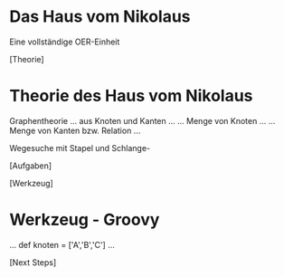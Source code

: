 
# Das Haus vom Nikolaus

Eine vollständige OER-Einheit

[Theorie]

# Theorie des Haus vom Nikolaus

Graphentheorie
... aus Knoten und Kanten ...
... Menge von Knoten ...
... Menge von Kanten bzw. Relation ...

Wegesuche mit Stapel und Schlange-

[Aufgaben]

[Werkzeug]

# Werkzeug - Groovy
... def knoten = ['A','B','C'] ...

[Next Steps]
